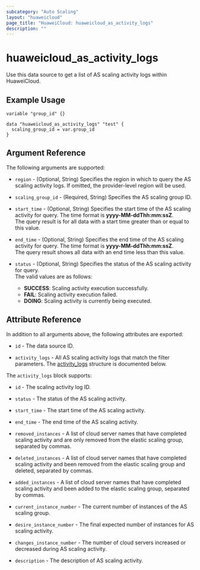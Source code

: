 ```yaml
---
subcategory: "Auto Scaling"
layout: "huaweicloud"
page_title: "HuaweiCloud: huaweicloud_as_activity_logs"
description: ""
---
```


# huaweicloud_as_activity_logs

Use this data source to get a list of AS scaling activity logs within HuaweiCloud.

## Example Usage

```hcl
variable "group_id" {}

data "huaweicloud_as_activity_logs" "test" {
  scaling_group_id = var.group_id
}
```

## Argument Reference

The following arguments are supported:

* `region` - (Optional, String) Specifies the region in which to query the AS scaling activity logs.
  If omitted, the provider-level region will be used.

* `scaling_group_id` - (Required, String) Specifies the AS scaling group ID.

* `start_time` - (Optional, String) Specifies the start time of the AS scaling activity for query. The time format is
  **yyyy-MM-ddThh:mm:ssZ**.  
  The query result is for all data with a start time greater than or equal to this value.

* `end_time` - (Optional, String) Specifies the end time of the AS scaling activity for query. The time format is
  **yyyy-MM-ddThh:mm:ssZ**.  
  The query result shows all data with an end time less than this value.

* `status` - (Optional, String) Specifies the status of the AS scaling activity for query.  
  The valid values are as follows:
  + **SUCCESS**: Scaling activity execution successfully.
  + **FAIL**: Scaling activity execution failed.
  + **DOING**: Scaling activity is currently being executed.

## Attribute Reference

In addition to all arguments above, the following attributes are exported:

* `id` - The data source ID.

* `activity_logs` - All AS scaling activity logs that match the filter parameters.
  The [activity_logs](#as_activity_logs) structure is documented below.

<a name="as_activity_logs"></a>
The `activity_logs` block supports:

* `id` - The scaling activity log ID.

* `status` - The status of the AS scaling activity.

* `start_time` - The start time of the AS scaling activity.

* `end_time` - The end time of the AS scaling activity.

* `removed_instances` - A list of cloud server names that have completed scaling activity and are only removed from
  the elastic scaling group, separated by commas.

* `deleted_instances` - A list of cloud server names that have completed scaling activity and been removed from the
  elastic scaling group and deleted, separated by commas.

* `added_instances` - A list of cloud server names that have completed scaling activity and been added to the elastic
  scaling group, separated by commas.

* `current_instance_number` - The current number of instances of the AS scaling group.

* `desire_instance_number` - The final expected number of instances for AS scaling activity.

* `changes_instance_number` - The number of cloud servers increased or decreased during AS scaling activity.

* `description` - The description of AS scaling activity.
